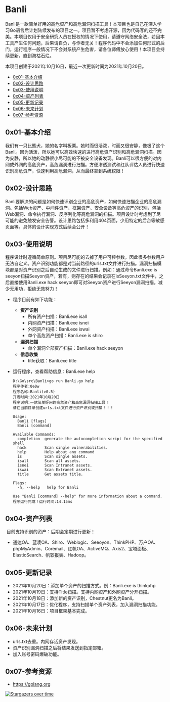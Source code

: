 # Banli

Banli是一款简单好用的高危资产和高危漏洞扫描工具！本项目也是自己在深入学习Go语言后计划陆续发布的项目之一。项目暂不考虑开源，因为代码写的还不完美。本项目仅用于安全研究人员在授权的情况下使用，请遵守网络安全法，若因本工具产生任何问题，后果请自负，与作者无关！程序代码中不会添加任何形式的后门，运行程序一般情况下不会对系统产生危害，请各位师傅放心使用！本项目会持续更新，直到海枯石烂。

本项目创建于2021年10月16日，最近一次更新时间为2021年10月20日。

- [0x01-基本介绍](https://github.com/Goqi/Banli#0x01-%E5%9F%BA%E6%9C%AC%E4%BB%8B%E7%BB%8D)
- [0x02-设计思路](https://github.com/Goqi/Banli#0x02-%E8%AE%BE%E8%AE%A1%E6%80%9D%E8%B7%AF)
- [0x03-使用说明](https://github.com/Goqi/Banli#0x03-%E4%BD%BF%E7%94%A8%E8%AF%B4%E6%98%8E)
- [0x04-资产列表](https://github.com/Goqi/Banli#0x04-%E8%B5%84%E4%BA%A7%E5%88%97%E8%A1%A8)
- [0x05-更新记录](https://github.com/Goqi/Banli#0x05-%E6%9B%B4%E6%96%B0%E8%AE%B0%E5%BD%95)
- [0x06-未来计划](https://github.com/Goqi/Banli#0x06-%E6%9C%AA%E6%9D%A5%E8%AE%A1%E5%88%92)
- [0x07-参考资源](https://github.com/Goqi/Banli#0x07-%E5%8F%82%E8%80%83%E8%B5%84%E6%BA%90)

## 0x01-基本介绍

我们有一只比熊犬，她的名字叫板栗。她时而很活泼，时而又很安静，像极了这个Banli。因为活泼，所以她可以高效快速的进行高危资产识别和高危漏洞扫描。因为安静，所以她的动静很小尽可能的不被安全设备发现。Banli可以很方便的对内网或外网的高危资产，高危漏洞进行扫描。方便渗透测试和红队评估人员进行快速识别高危资产，快速利用高危漏洞，从而最终拿到系统权限！

## 0x02-设计思路

Banli要解决的问题是如何快速识别企业的高危资产，如何快速扫描企业的高危漏洞。包括Web资产、中间件资产、框架资产、安全设备等高危资产的识别，包括Web漏洞、命令执行漏洞、反序列化等高危漏洞的扫描。项目设计时考虑到了尽可能的避免触发安全告警。设计思路包括多利用404页面，少用特定的后台等敏感页面等。具体的设计实现方式后续会公开！

## 0x03-使用说明

程序设计时遵循简单原则。项目尽可能的去掉了用户可控参数，因此很多参数用户无法自定义。资产识别功能都是对当前路径的urls.txt文件进行扫描。漏洞扫描模块都是对资产识别之后自动生成的文件进行扫描。例如：通过命令Banli.exe is seeyon扫描Seeyon资产，若有，则存在的结果会记录在isSeeyon.txt文件中，之后直接使用Banli.exe hack seeyon即可对Seeyon资产进行Seeyon漏洞扫描。减少无用功，拒绝无效努力！

- 程序目前有如下功能：
  - **资产识别**
    - 所有资产扫描：Banli.exe isall
    - 内网资产扫描：Banli.exe isnei
    - 外网资产扫描：Banli.exe iswai
    - 单个高危资产扫描：Banli.exe is shiro
  - **漏洞扫描**
    - 单个漏洞全部资产扫描：Banli.exe hack seeyon
  - **信息收集**
    - title获取：Banli.exe title

- 运行程序，查看帮助信息：Banli.exe help

  ```
  D:\Go\src\Banli>go run Banli.go help
  程序作者:0e0w
  程序名称:Banli(v0.5)
  开发时间:2021年10月20日
  程序说明:一款简单好用的高危资产和高危漏洞扫描工具！
  请在当前目录创建urls.txt文件进行资产识别或扫描！！！
  
  Usage:
    Banli [flags]
    Banli [command]
  
  Available Commands:
    completion  generate the autocompletion script for the specified shell
    hack        Scan single vulnerabilities.
    help        Help about any command
    is          Scan single assets.
    isall       Scan all assets.
    isnei       Scan Intranet assets.
    iswai       Scan Extranet assets.
    title       Get assets title.
  
  Flags:
    -h, --help   help for Banli
  
  Use "Banli [command] --help" for more information about a command.
  程序运行完成！运行时间:14.15ms
  ```


## 0x04-资产列表

​	目前支持识别的资产：后期会定期进行更新！

- 通达OA、蓝凌OA、Shiro、Weblogic、Seeoyon、ThinkPHP、万户OA、phpMyAdmin、Coremail、红帆OA、ActiveMQ、Axis2、宝塔面板、ElasticSearch、帆软报表、Hadoop。

## 0x05-更新记录

- 2021年10月20日：添加单个资产的扫描方式。例：Banli.exe is thinkphp
- 2021年10月19日：支持Title扫描。支持内网资产和外网资产分开扫描。
- 2021年10月18日：添加新的资产识别，Chestnut更名为Banli。
- 2021年10月17日：优化程序，支持扫描单个资产列表，加入漏洞扫描功能。
- 2021年10月16日：项目框架基本完成。

## 0x06-未来计划

- urls.txt去重。内网存活资产发现。
- 资产识别漏洞扫描之后将结果发送到指定邮箱。
- 加入账号密码爆破功能。

## 0x07-参考资源

- https://golang.org

[![Stargazers over time](https://starchart.cc//Goqi/Banli.svg)](https://starchart.cc/Goqi/Banli)
